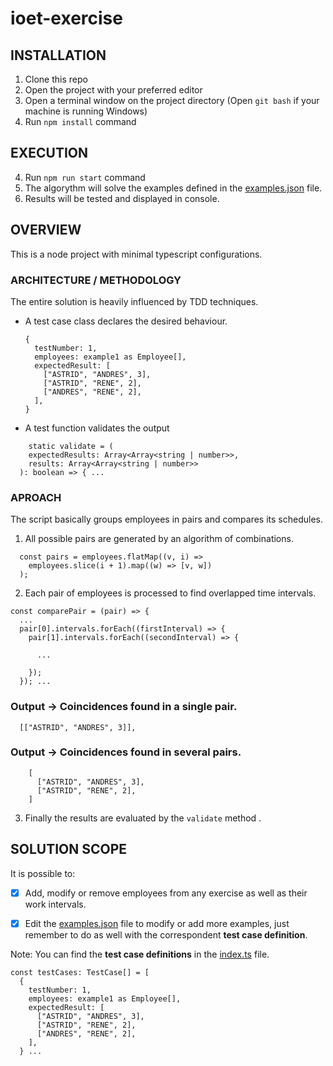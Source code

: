 # ioet-exercise

## INSTALLATION

1) Clone this repo
2) Open the project with your preferred editor
3) Open a terminal window on the project directory (Open `git bash` if your machine is running Windows)
4) Run `npm install` command  

## EXECUTION

4) Run `npm run start` command
5) The algorythm will solve the examples defined in the [examples.json](./examples.json) file.
6) Results will be tested and displayed in console.

## OVERVIEW

This is a node project with minimal typescript configurations.

### ARCHITECTURE / METHODOLOGY

The entire solution is heavily influenced by TDD techniques. 

- A test case class declares the desired behaviour.
  ```
  {
    testNumber: 1,
    employees: example1 as Employee[],
    expectedResult: [
      ["ASTRID", "ANDRES", 3],
      ["ASTRID", "RENE", 2],
      ["ANDRES", "RENE", 2],
    ],
  }
  ```
- A test function validates the output
```
    static validate = (
    expectedResults: Array<Array<string | number>>,
    results: Array<Array<string | number>>
  ): boolean => { ...
```

### APROACH
The script basically groups employees in pairs and compares its schedules. 

1) All possible pairs are generated by an algorithm of combinations.

```
  const pairs = employees.flatMap((v, i) =>
    employees.slice(i + 1).map((w) => [v, w])
  );
```

2) Each pair of employees is processed to find overlapped time intervals.

```
const comparePair = (pair) => {
  ...
  pair[0].intervals.forEach((firstInterval) => {
    pair[1].intervals.forEach((secondInterval) => {
      
      ...
    
    });
  }); ...
```
### Output -> Coincidences found in a single pair.
```
  [["ASTRID", "ANDRES", 3]],
```

### Output -> Coincidences found in several pairs.
```
    [
      ["ASTRID", "ANDRES", 3],
      ["ASTRID", "RENE", 2],
    ]
```

3) Finally the results are evaluated by the ```validate``` method . 

## SOLUTION SCOPE

It is possible to:

- [x] Add, modify or remove employees from any exercise as well as their work intervals. 

- [x] Edit the [examples.json](./examples.json) file to modify or add more examples, 
just remember to do as well with the correspondent **test case definition**. 

Note: You can find the **test case definitions** in the [index.ts](./index.ts) file.

```
const testCases: TestCase[] = [
  {
    testNumber: 1,
    employees: example1 as Employee[],
    expectedResult: [
      ["ASTRID", "ANDRES", 3],
      ["ASTRID", "RENE", 2],
      ["ANDRES", "RENE", 2],
    ],
  } ...
```










